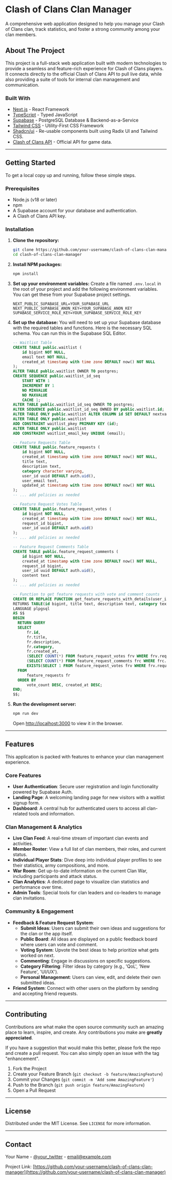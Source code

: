# Clash of Clans Clan Manager

A comprehensive web application designed to help you manage your Clash of Clans clan, track statistics, and foster a strong community among your clan members.

## About The Project

This project is a full-stack web application built with modern technologies to provide a seamless and feature-rich experience for Clash of Clans players. It connects directly to the official Clash of Clans API to pull live data, while also providing a suite of tools for internal clan management and communication.

### Built With

*   [Next.js](https://nextjs.org/) - React Framework
*   [TypeScript](https://www.typescriptlang.org/) - Typed JavaScript
*   [Supabase](https://supabase.io/) - PostgreSQL Database & Backend-as-a-Service
*   [Tailwind CSS](https://tailwindcss.com/) - Utility-First CSS Framework
*   [Shadcn/ui](https://ui.shadcn.com/) - Re-usable components built using Radix UI and Tailwind CSS.
*   [Clash of Clans API](https://developer.clashofclans.com/) - Official API for game data.

---

## Getting Started

To get a local copy up and running, follow these simple steps.

### Prerequisites

*   Node.js (v18 or later)
*   npm
*   A Supabase account for your database and authentication.
*   A Clash of Clans API key.

### Installation

1.  **Clone the repository:**
    ```sh
    git clone https://github.com/your-username/clash-of-clans-clan-manager.git
    cd clash-of-clans-clan-manager
    ```

2.  **Install NPM packages:**
    ```sh
    npm install
    ```

3.  **Set up your environment variables:**
    Create a file named `.env.local` in the root of your project and add the following environment variables. You can get these from your Supabase project settings.

    ```env
    NEXT_PUBLIC_SUPABASE_URL=YOUR_SUPABASE_URL
    NEXT_PUBLIC_SUPABASE_ANON_KEY=YOUR_SUPABASE_ANON_KEY
    SUPABASE_SERVICE_ROLE_KEY=YOUR_SUPABASE_SERVICE_ROLE_KEY
    ```

4.  **Set up the database:**
    You will need to set up your Supabase database with the required tables and functions. Here is the necessary SQL schema. You can run this in the Supabase SQL Editor.

    ```sql
    -- Waitlist Table
    CREATE TABLE public.waitlist (
        id bigint NOT NULL,
        email text NOT NULL,
        created_at timestamp with time zone DEFAULT now() NOT NULL
    );
    ALTER TABLE public.waitlist OWNER TO postgres;
    CREATE SEQUENCE public.waitlist_id_seq
        START WITH 1
        INCREMENT BY 1
        NO MINVALUE
        NO MAXVALUE
        CACHE 1;
    ALTER TABLE public.waitlist_id_seq OWNER TO postgres;
    ALTER SEQUENCE public.waitlist_id_seq OWNED BY public.waitlist.id;
    ALTER TABLE ONLY public.waitlist ALTER COLUMN id SET DEFAULT nextval('public.waitlist_id_seq'::regclass);
    ALTER TABLE ONLY public.waitlist
    ADD CONSTRAINT waitlist_pkey PRIMARY KEY (id);
    ALTER TABLE ONLY public.waitlist
    ADD CONSTRAINT waitlist_email_key UNIQUE (email);

    -- Feature Requests Table
    CREATE TABLE public.feature_requests (
        id bigint NOT NULL,
        created_at timestamp with time zone DEFAULT now() NOT NULL,
        title text,
        description text,
        category character varying,
        user_id uuid DEFAULT auth.uid(),
        user_email text,
        updated_at timestamp with time zone DEFAULT now() NOT NULL
    );
    -- ... add policies as needed

    -- Feature Request Votes Table
    CREATE TABLE public.feature_request_votes (
        id bigint NOT NULL,
        created_at timestamp with time zone DEFAULT now() NOT NULL,
        request_id bigint,
        user_id uuid DEFAULT auth.uid()
    );
    -- ... add policies as needed

    -- Feature Request Comments Table
    CREATE TABLE public.feature_request_comments (
        id bigint NOT NULL,
        created_at timestamp with time zone DEFAULT now() NOT NULL,
        request_id bigint,
        user_id uuid DEFAULT auth.uid(),
        content text
    );
    -- ... add policies as needed

    -- Function to get feature requests with vote and comment counts
    CREATE OR REPLACE FUNCTION get_feature_requests_with_details(user_id_param uuid)
    RETURNS TABLE(id bigint, title text, description text, category text, created_at timestamp with time zone, vote_count bigint, comments_count bigint, user_voted boolean)
    LANGUAGE plpgsql
    AS $$
    BEGIN
      RETURN QUERY
      SELECT
          fr.id,
          fr.title,
          fr.description,
          fr.category,
          fr.created_at,
          (SELECT COUNT(*) FROM feature_request_votes frv WHERE frv.request_id = fr.id) AS vote_count,
          (SELECT COUNT(*) FROM feature_request_comments frc WHERE frc.request_id = fr.id) AS comments_count,
          EXISTS(SELECT 1 FROM feature_request_votes frv WHERE frv.request_id = fr.id AND frv.user_id = user_id_param) AS user_voted
      FROM
          feature_requests fr
      ORDER BY
          vote_count DESC, created_at DESC;
    END;
    $$;
    ```

5.  **Run the development server:**
    ```sh
    npm run dev
    ```
    Open [http://localhost:3000](http://localhost:3000) to view it in the browser.

---

## Features

This application is packed with features to enhance your clan management experience.

### Core Features
*   **User Authentication**: Secure user registration and login functionality powered by Supabase Auth.
*   **Landing Page**: A welcoming landing page for new visitors with a waitlist signup form.
*   **Dashboard**: A central hub for authenticated users to access all clan-related tools and information.

### Clan Management & Analytics
*   **Live Clan Feed**: A real-time stream of important clan events and activities.
*   **Member Roster**: View a full list of clan members, their roles, and current status.
*   **Individual Player Stats**: Dive deep into individual player profiles to see their statistics, army compositions, and more.
*   **War Room**: Get up-to-date information on the current Clan War, including participants and attack status.
*   **Clan Analytics**: A dedicated page to visualize clan statistics and performance over time.
*   **Admin Tools**: Special tools for clan leaders and co-leaders to manage clan invitations.

### Community & Engagement
*   **Feedback & Feature Request System**:
    *   **Submit Ideas**: Users can submit their own ideas and suggestions for the clan or the app itself.
    *   **Public Board**: All ideas are displayed on a public feedback board where users can vote and comment.
    *   **Voting System**: Upvote the best ideas to help prioritize what gets worked on next.
    *   **Commenting**: Engage in discussions on specific suggestions.
    *   **Category Filtering**: Filter ideas by category (e.g., 'QoL', 'New Feature', 'UI/UX').
    *   **Personal Management**: Users can view, edit, and delete their own submitted ideas.
*   **Friend System**: Connect with other users on the platform by sending and accepting friend requests.

---

## Contributing

Contributions are what make the open source community such an amazing place to learn, inspire, and create. Any contributions you make are **greatly appreciated**.

If you have a suggestion that would make this better, please fork the repo and create a pull request. You can also simply open an issue with the tag "enhancement".

1.  Fork the Project
2.  Create your Feature Branch (`git checkout -b feature/AmazingFeature`)
3.  Commit your Changes (`git commit -m 'Add some AmazingFeature'`)
4.  Push to the Branch (`git push origin feature/AmazingFeature`)
5.  Open a Pull Request

---

## License

Distributed under the MIT License. See `LICENSE` for more information.

---

## Contact

Your Name - [@your_twitter](https://twitter.com/your_twitter) - email@example.com

Project Link: [https://github.com/your-username/clash-of-clans-clan-manager](https://github.com/your-username/clash-of-clans-clan-manager)

